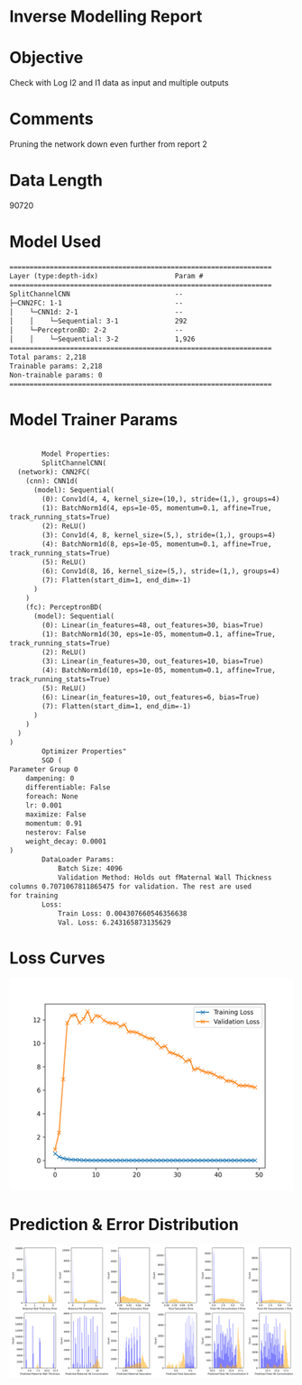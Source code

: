 
Inverse Modelling Report
========================

# Objective


Check with Log I2 and I1 data as input and multiple outputs  

# Comments


Pruning the network down even further from report 2  

# Data Length


90720  

# Model Used


```
=================================================================
Layer (type:depth-idx)                   Param #
=================================================================
SplitChannelCNN                          --
├─CNN2FC: 1-1                            --
│    └─CNN1d: 2-1                        --
│    │    └─Sequential: 3-1              292
│    └─PerceptronBD: 2-2                 --
│    │    └─Sequential: 3-2              1,926
=================================================================
Total params: 2,218
Trainable params: 2,218
Non-trainable params: 0
=================================================================
```  

# Model Trainer Params


```

        Model Properties:
        SplitChannelCNN(
  (network): CNN2FC(
    (cnn): CNN1d(
      (model): Sequential(
        (0): Conv1d(4, 4, kernel_size=(10,), stride=(1,), groups=4)
        (1): BatchNorm1d(4, eps=1e-05, momentum=0.1, affine=True, track_running_stats=True)
        (2): ReLU()
        (3): Conv1d(4, 8, kernel_size=(5,), stride=(1,), groups=4)
        (4): BatchNorm1d(8, eps=1e-05, momentum=0.1, affine=True, track_running_stats=True)
        (5): ReLU()
        (6): Conv1d(8, 16, kernel_size=(5,), stride=(1,), groups=4)
        (7): Flatten(start_dim=1, end_dim=-1)
      )
    )
    (fc): PerceptronBD(
      (model): Sequential(
        (0): Linear(in_features=48, out_features=30, bias=True)
        (1): BatchNorm1d(30, eps=1e-05, momentum=0.1, affine=True, track_running_stats=True)
        (2): ReLU()
        (3): Linear(in_features=30, out_features=10, bias=True)
        (4): BatchNorm1d(10, eps=1e-05, momentum=0.1, affine=True, track_running_stats=True)
        (5): ReLU()
        (6): Linear(in_features=10, out_features=6, bias=True)
        (7): Flatten(start_dim=1, end_dim=-1)
      )
    )
  )
)
        Optimizer Properties"
        SGD (
Parameter Group 0
    dampening: 0
    differentiable: False
    foreach: None
    lr: 0.001
    maximize: False
    momentum: 0.91
    nesterov: False
    weight_decay: 0.0001
)
        DataLoader Params: 
            Batch Size: 4096
            Validation Method: Holds out fMaternal Wall Thickness columns 0.7071067811865475 for validation. The rest are used             for training
        Loss:
            Train Loss: 0.004307660546356638
            Val. Loss: 6.243165873135629
```  

# Loss Curves
  
  
![Loss Curves](figures/report3_5.png)  

# Prediction & Error Distribution
  
  
![Prediction & Error Distribution](figures/report3_6.png)  
